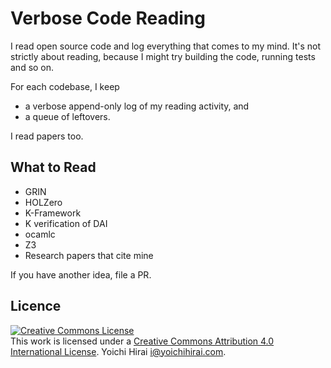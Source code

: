 # Verbose Code Reading

I read open source code and log everything that comes to my mind.  It's not strictly about reading, because I might try building the code, running tests and so on.

For each codebase, I keep
* a verbose append-only log of my reading activity, and
* a queue of leftovers.

I read papers too.

## What to Read

* GRIN
* HOLZero
* K-Framework
* K verification of DAI
* ocamlc
* Z3
* Research papers that cite mine

If you have another idea, file a PR.

## Licence

<a rel="license" href="http://creativecommons.org/licenses/by/4.0/"><img alt="Creative Commons License" style="border-width:0" src="https://i.creativecommons.org/l/by/4.0/88x31.png" /></a><br />This work is licensed under a <a rel="license" href="http://creativecommons.org/licenses/by/4.0/">Creative Commons Attribution 4.0 International License</a>.  Yoichi Hirai <i@yoichihirai.com>.
